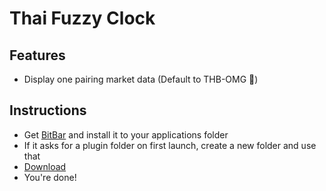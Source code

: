 # Thai Fuzzy Clock

## Features
- Display one pairing market data (Default to THB-OMG 🚀)

## Instructions
- Get [BitBar](https://getbitbar.com) and install it to your applications folder
- If it asks for a plugin folder on first launch, create a new folder and use that
- <a href="bitbar://openPlugin?title=BX&src=https://github.com/narze/bitbar-fuzzy-thai-clock/raw/master/fuzzy_thai_clock.2s.rb">Download</a>
- You're done!
